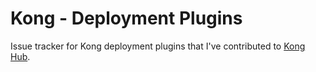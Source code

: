 # Kong - Deployment Plugins
Issue tracker for Kong deployment plugins that I've contributed to [Kong Hub](https://docs.konghq.com/hub/).
